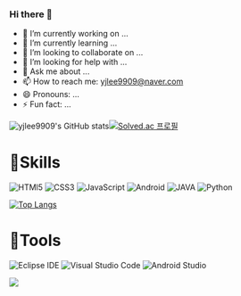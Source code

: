 ### Hi there 👋

<!--
**yjlee9909/yjlee9909** is a ✨ _special_ ✨ repository because its `README.md` (this file) appears on your GitHub profile.

Here are some ideas to get you started:

- 🔭 I’m currently working on ...
- 🌱 I’m currently learning ...
- 👯 I’m looking to collaborate on ...
- 🤔 I’m looking for help with ...
- 💬 Ask me about ...
- 📫 How to reach me: ...
- 😄 Pronouns: ...
- ⚡ Fun fact: ...
-->
- 🔭 I’m currently working on ...
- 🌱 I’m currently learning ...
- 👯 I’m looking to collaborate on ...
- 🤔 I’m looking for help with ...
- 💬 Ask me about ...
- 📫 How to reach me: yjlee9909@naver.com
- 😄 Pronouns: ...
- ⚡ Fun fact: ...

![yjlee9909's GitHub stats](https://github-readme-stats.vercel.app/api?username=yjlee9909&show_icons=true&theme=react)[![Solved.ac 프로필](http://mazassumnida.wtf/api/v2/generate_badge?boj=yoon91234)](https://solved.ac/yoon91234)

# 👋Skills
![HTMl5](https://img.shields.io/badge/HTML-E34F26.svg?&style=for-the-badge&logo=HTML5&logoColor=white)
![CSS3](https://img.shields.io/badge/CSS3-1572B6.svg?&style=for-the-badge&logo=CSS3&logoColor=white)
![JavaScript](https://img.shields.io/badge/JavaScript-F7DF1E.svg?&style=for-the-badge&logo=JavaScript&logoColor=white)
![Android](https://img.shields.io/badge/Android-3DDC84.svg?&style=for-the-badge&logo=Android&logoColor=white)
![JAVA](https://img.shields.io/badge/Java-26689A.svg?&style=for-the-badge&logo=Java&logoColor=white)
![Python](https://img.shields.io/badge/Python-3776AB.svg?&style=for-the-badge&logo=Python&logoColor=white)



[![Top Langs](https://github-readme-stats.vercel.app/api/top-langs/?username=yjlee9909&layout=compact&theme=dracula)](https://github.com/yjlee9909/github-readme-stats)

# 👋Tools
![Eclipse IDE](https://img.shields.io/badge/Eclipse%20IDE-2C2255.svg?&style=for-the-badge&logo=Eclipse%20IDE&logoColor=white)
![Visual Studio Code](https://img.shields.io/badge/Visual%20Studio%20Code-007ACC.svg?&style=for-the-badge&logo=Visual%20Studio%20Code&logoColor=white)
![Android Studio](https://img.shields.io/badge/Android%20Studio-3DDC84.svg?&style=for-the-badge&logo=Android%20Studio&logoColor=white)

<a href="yjlee9909@naver.com"><img src="https://img.shields.io/badge/Naver%20Studio-03C75A.svg?style=flat-square&logo=Naver&logoColor=white&link=yjlee9909@naver.com"/></a>
